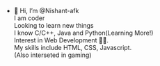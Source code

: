 - 👋 Hi, I’m @Nishant-afk                             
I am coder       
Looking to learn new things       
I know C/C++, Java and Python(Learning More!)        
Interest in Web Development 👩‍💻.          
My skills include HTML, CSS, Javascript.          
(Also interseted in gaming)

<!---
Nishant-afk/Nishant-afk is a ✨ special ✨ repository because its `README.md` (this file) appears on your GitHub profile.
You can click the Preview link to take a look at your changes.
--->
